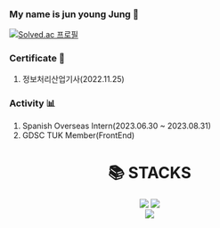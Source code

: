 ### My name is jun young Jung 👋

[![Solved.ac 프로필](http://mazassumnida.wtf/api/v2/generate_badge?boj=jk9829249)](https://solved.ac/jk9829249)

### Certificate 📄
1. 정보처리산업기사(2022.11.25)

### Activity 📊
1. Spanish Overseas Intern(2023.06.30 ~ 2023.08.31)
2. GDSC TUK Member(FrontEnd)

<div align=center><h1>📚 STACKS</h1></div>

<div align=center> 

  <img src="https://img.shields.io/badge/javascript-F7DF1E?style=for-the-badge&logo=javascript&logoColor=black"> 
  <img src="https://img.shields.io/badge/jquery-0769AD?style=for-the-badge&logo=jquery&logoColor=white">
  <br>
  
  <img src="https://img.shields.io/badge/react-61DAFB?style=for-the-badge&logo=react&logoColor=black"> 

  <br>
</div>
